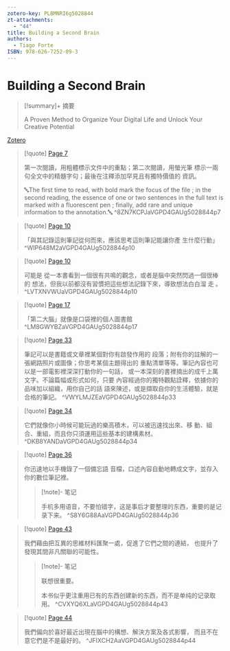 ```yaml
---
zotero-key: PLBMNRI6g5028844
zt-attachments:
  - "44"
title: Building a Second Brain
authors:
  - Tiago Forte
ISBN: 978-626-7252-09-3
---
```


# Building a Second Brain

> [!summary]+ 摘要
>
> A Proven Method to Organize Your Digital Life and Unlock Your Creative Potential

[Zotero](zotero://select/groups/5028844/items/PLBMNRI6) 

> [!quote] [Page 7](zotero://open-pdf/groups/5028844/items/VGPD4GAU?page=7&annotation=8ZN7KCPJ)
> 
> 第一次閱讀，用粗體標示文件中的重點；第二次閱讀，用螢光筆 標示一兩句全文中的精髓字句；最後在注釋添加罕見且有獨特價值的 資訊。
> 
> 🔤The first time to read, with bold mark the focus of the file ; in the second reading, the essence of one or two sentences in the full text is marked with a fluorescent pen ; finally, add rare and unique information to the annotation.🔤
> ^8ZN7KCPJaVGPD4GAUg5028844p7

> [!quote] [Page 10](zotero://open-pdf/groups/5028844/items/VGPD4GAU?page=10&annotation=WIP648M2)
> 
> 「與其記錄這則筆記從何而來，應該思考這則筆記能讓你產 生什麼行動」
> ^WIP648M2aVGPD4GAUg5028844p10

> [!quote] [Page 10](zotero://open-pdf/groups/5028844/items/VGPD4GAU?page=10&annotation=LVTXNVWU)
> 
> 可能是 從一本書看到一個很有共鳴的觀念，或者是腦中突然閃過一個很棒的 想法，但我以前都沒有習慣把這些想法記錄下來，導致想法白白溜 走 。
> ^LVTXNVWUaVGPD4GAUg5028844p10

> [!quote] [Page 17](zotero://open-pdf/groups/5028844/items/VGPD4GAU?page=17&annotation=LM8GWYBZ)
> 
> 「第二大腦」就像是口袋裡的個人圖書館
> ^LM8GWYBZaVGPD4GAUg5028844p17

> [!quote] [Page 33](zotero://open-pdf/groups/5028844/items/VGPD4GAU?page=33&annotation=VWYLMJZE)
> 
> 筆記可以是書籍或文章裡某個對你有啟發作用的 段落；附有你的註解的一張網路照片或圖像；你思考某個主題得出的 重點清單等等。筆記內容也可以是一部電影裡深深打動你的一句話， 或一本深刻的書裡摘出的成千上萬文字。不論篇幅或形式如何，只要 內容經過你的獨特觀點詮釋，依據你的品味加以組織，用你自己的話 語來陳述，或是擷取自你的生活體驗，就是合格的筆記。
> ^VWYLMJZEaVGPD4GAUg5028844p33

> [!quote] [Page 34](zotero://open-pdf/groups/5028844/items/VGPD4GAU?page=34&annotation=DKB8YAND)
> 
> 它們就像你小時候可能玩過的樂高積木，可以被迅速找出來、移 動、組合、重組，而且你只須運用這些基本的建構素材。
> ^DKB8YANDaVGPD4GAUg5028844p34

> [!quote] [Page 36](zotero://open-pdf/groups/5028844/items/VGPD4GAU?page=36&annotation=S8Y6G88A)
> 
> 你迅速地以手機錄了一個備忘語 音檔，口述內容自動地轉成文字，並存入你的數位筆記裡。
> 
> > [!note]- 笔记
> >
> > 手机多用语音，不要怕错字，这是事后才要整理的东西，重要的是记录下来。
> ^S8Y6G88AaVGPD4GAUg5028844p36

> [!quote] [Page 43](zotero://open-pdf/groups/5028844/items/VGPD4GAU?page=43&annotation=CVXYQ6XL)
> 
> 我們藉由把互異的思維材料匯聚一處，促進了它們之間的連結， 也提升了發現其間非凡關聯的可能性。
> 
> > [!note]- 笔记
> >
> > 联想很重要。
> >
> > 本书似乎更注重用已有的东西创建新的东西，而不是单纯的记录取用。
> ^CVXYQ6XLaVGPD4GAUg5028844p43

> [!quote] [Page 44](zotero://open-pdf/groups/5028844/items/VGPD4GAU?page=44&annotation=JFIXCH2A)
> 
> 我們偏向於喜好最近出現在腦中的構想、解決方案及各式影響， 而且不在意它們是不是最好的。
> ^JFIXCH2AaVGPD4GAUg5028844p44

